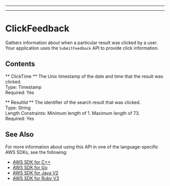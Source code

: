--------

--------

# ClickFeedback<a name="API_ClickFeedback"></a>

Gathers information about when a particular result was clicked by a user\. Your application uses the `SubmitFeedback` API to provide click information\.

## Contents<a name="API_ClickFeedback_Contents"></a>

 ** ClickTime **   <a name="Kendra-Type-ClickFeedback-ClickTime"></a>
The Unix timestamp of the date and time that the result was clicked\.  
Type: Timestamp  
Required: Yes

 ** ResultId **   <a name="Kendra-Type-ClickFeedback-ResultId"></a>
The identifier of the search result that was clicked\.  
Type: String  
Length Constraints: Minimum length of 1\. Maximum length of 73\.  
Required: Yes

## See Also<a name="API_ClickFeedback_SeeAlso"></a>

For more information about using this API in one of the language\-specific AWS SDKs, see the following:
+  [AWS SDK for C\+\+](https://docs.aws.amazon.com/goto/SdkForCpp/kendra-2019-02-03/ClickFeedback) 
+  [AWS SDK for Go](https://docs.aws.amazon.com/goto/SdkForGoV1/kendra-2019-02-03/ClickFeedback) 
+  [AWS SDK for Java V2](https://docs.aws.amazon.com/goto/SdkForJavaV2/kendra-2019-02-03/ClickFeedback) 
+  [AWS SDK for Ruby V3](https://docs.aws.amazon.com/goto/SdkForRubyV3/kendra-2019-02-03/ClickFeedback) 